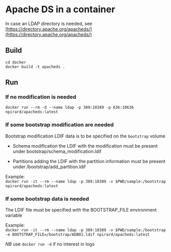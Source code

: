 Apache DS in a container
========================

In case an LDAP directory is needed, see
[https://directory.apache.org/apacheds/](https://directory.apache.org/apacheds/)


## Build
```
cd docker
docker build -t apacheds .
```


## Run

### If no modification is needed

`docker run --rm -d --name ldap -p 389:10389 -p 636:10636 npirard/apacheds:latest`

### If some bootstrap modification are needed
Bootstrap modification LDIF data is to be specified on the `bootstrap` volume

* Schema modification
the LDIF with the modification must be present under bootstrap/schema_modification.ldif

* Partitions adding
the LDIF with the partition information must be present under /bootstrap/add_partition.ldif

Example:  
`docker run -it --rm --name ldap -p 389:10389 -v $PWD/sample:/bootstrap npirard/apacheds:latest`

### If some bootstrap data is needed
The LDIF file must be specified with the BOOTSTRAP_FILE environment variable

Example:  
`docker run -it --rm --name ldap -p 389:10389 -v $PWD/sample:/bootstrap -e BOOTSTRAP_FILE=/bootstrap/ADB01.ldif npirard/apacheds:latest`

*NB* use `docker run -d` if no interest in logs

